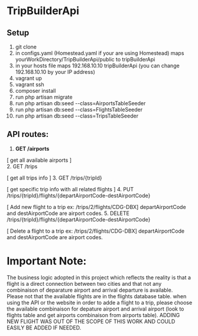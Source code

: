 # TripBuilderApi
## Setup 
1. git clone 
2. in configs.yaml (Homestead.yaml if your are using Homestead)  maps yourWorkDirectory/TripBuilderApi/public to tripBuilderApi
3. in your hosts file maps 192.168.10.10 tripBuilderApi (you can change 192.168.10.10 by your IP address)
4. vagrant up
5. vagrant ssh
6. composer install
7. run php artisan migrate
8. run php artisan db:seed --class=AirportsTableSeeder
9. run php artisan db:seed --class=FlightsTableSeeder
10. run php artisan db:seed --class=TripsTableSeeder

## API routes:

1. **GET /airports**  
  
  [ get all available airports ]  
2. GET /trips
  
  [ get all trips info ]
3. GET /trips/{tripId}  
  
  [ get specific trip info with all related flights ]
4. PUT /trips/{tripId}/flights/{departAirportCode-destAirportCode}  
  
  [ Add new flight to a trip ex: /trips/2/flights/CDG-DBX] departAirportCode and destAirportCode are airport codes.
5. DELETE /trips/{tripId}/flights/{departAirportCode-destAirportCode}  

  [ Delete a flight to a trip ex: /trips/2/flights/CDG-DBX] departAirportCode and destAirportCode are airport codes.
  
  
  # Important Note:
  The business logic adopted in this project which reflects the reality is that a flight is a direct connection between two cities and that not any combinaison of deparature airport and arrival departure is available.  
  Please not that the available flights are in the flights database table. when using the API or the website in order to adde a flight to a trip, please choose the available combinaison for depature airport and arrival airport (look to flights table and get airports combinaison from airports table). ADDING NEW FLIGHT WAS OUT OF THE SCOPE OF THIS WORK AND COULD EASILY BE ADDED IF NEEDED.  

